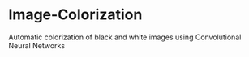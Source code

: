# Image-Colorization
Automatic colorization of black and white images using Convolutional Neural Networks
